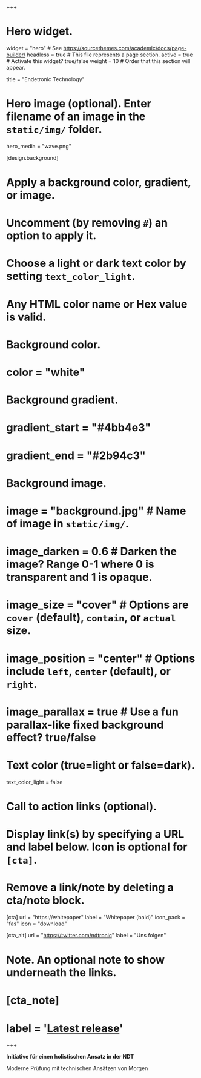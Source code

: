 +++
# Hero widget.
widget = "hero"  # See https://sourcethemes.com/academic/docs/page-builder/
headless = true  # This file represents a page section.
active = true  # Activate this widget? true/false
weight = 10  # Order that this section will appear.

 title = "Endetronic Technology"

# Hero image (optional). Enter filename of an image in the `static/img/` folder.
 hero_media = "wave.png"

[design.background]
  # Apply a background color, gradient, or image.
  #   Uncomment (by removing `#`) an option to apply it.
  #   Choose a light or dark text color by setting `text_color_light`.
  #   Any HTML color name or Hex value is valid.

  # Background color.
  # color = "white"
  
  # Background gradient.
  # gradient_start = "#4bb4e3"
  # gradient_end = "#2b94c3"
  
  # Background image.
  # image = "background.jpg"  # Name of image in `static/img/`.
  # image_darken = 0.6  # Darken the image? Range 0-1 where 0 is transparent and 1 is opaque.
  # image_size = "cover"  #  Options are `cover` (default), `contain`, or `actual` size.
  # image_position = "center"  # Options include `left`, `center` (default), or `right`.
  # image_parallax = true  # Use a fun parallax-like fixed background effect? true/false
  
  # Text color (true=light or false=dark).
  text_color_light = false

# Call to action links (optional).
#   Display link(s) by specifying a URL and label below. Icon is optional for `[cta]`.
#   Remove a link/note by deleting a cta/note block.
[cta]
  url = "https://whitepaper"
  label = "Whitepaper (bald)"
  icon_pack = "fas"
  icon = "download"
  
[cta_alt]
  url = "https://twitter.com/ndtronic"
  label = "Uns folgen"

# Note. An optional note to show underneath the links.
# [cta_note]
#  label = '<a class="js-github-release" href="https://sourcethemes.com/aceademic/updates" data-repo="gcushen/hugo-academic">Latest release<!-- V --></a>'
+++

**Initiative für einen holistischen Ansatz in der NDT**

Moderne Prüfung mit technischen Ansätzen von Morgen
